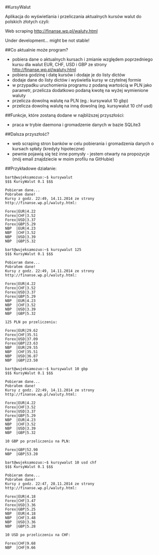 #KursyWalut

Aplikacja do wyświetlania i przeliczania aktualnych kursów walut do polskich złotych czyli:

Web scraping http://finanse.wp.pl/waluty.html

Under development... might be not stable!

##Co aktualnie może program?

- pobiera dane o aktualnych kursach i zmianie względem poprzedniego kursu dla walut EUR, CHF, USD i GBP ze strony http://finanse.wp.pl/waluty.html
- pobiera godzinę i datę kursów i dodaje je do listy dictów
- dodaje dane do listy dictów i wyświetla kursy w czytelnej formie
- w przypadku uruchomienia programu z podaną wartością w PLN jako parametr, przelicza dodatkowo podaną kwotę na wyżej wymienione waluty
- przelicza dowolną walutę na PLN (eg.: kursywalut 10 gbp)
- przelicza dowolną walutę na inną dowolną (eg. kursywalut 10 chf usd)

##Funkcje, które zostaną dodane w najbliższej przyszłości:

- praca w trybie daemona i gromadzenie danych w bazie SQLite3

##Dalsza przyszłość?

- web scraping stron banków w celu pobierania i gromadzenia danych o kursach spłaty (kredyty hipoteczne)
- pewnie pojawią się też inne pomysły - jestem otwarty na propozycje (mój email znajdziecie w moim profilu na GitHubie)

##Przykładowe działanie:

<pre><code>bart@wujeksamozuo:~$ kursywalut
$$$ KursyWalut 0.1 $$$

Pobieram dane...
Pobrałem dane!
Kursy z godz. 22:49, 14.11.2014 ze strony http://finanse.wp.pl/waluty.html:

Forex|EUR|4.22
Forex|CHF|3.52
Forex|USD|3.37
Forex|GBP|5.29
NBP  |EUR|4.23
NBP  |CHF|3.52
NBP  |USD|3.39
NBP  |GBP|5.32

bart@wujeksamozuo:~$ kursywalut 125
$$$ KursyWalut 0.1 $$$

Pobieram dane...
Pobrałem dane!
Kursy z godz. 22:49, 14.11.2014 ze strony http://finanse.wp.pl/waluty.html:

Forex|EUR|4.22
Forex|CHF|3.52
Forex|USD|3.37
Forex|GBP|5.29
NBP  |EUR|4.23
NBP  |CHF|3.52
NBP  |USD|3.39
NBP  |GBP|5.32

125 PLN po przeliczeniu:

Forex|EUR|29.62
Forex|CHF|35.51
Forex|USD|37.09
Forex|GBP|23.63
NBP  |EUR|29.55
NBP  |CHF|35.51
NBP  |USD|36.87
NBP  |GBP|23.50

bart@wujeksamozuo:~$ kursywalut 10 gbp
$$$ KursyWalut 0.1 $$$

Pobieram dane...
Pobrałem dane!
Kursy z godz. 22:49, 14.11.2014 ze strony http://finanse.wp.pl/waluty.html:

Forex|EUR|4.22
Forex|CHF|3.52
Forex|USD|3.37
Forex|GBP|5.29
NBP  |EUR|4.23
NBP  |CHF|3.52
NBP  |USD|3.39
NBP  |GBP|5.32

10 GBP po przeliczeniu na PLN:

Forex|GBP|52.90
NBP  |GBP|53.20

bart@wujeksamozuo:~$ kursywalut 10 usd chf
$$$ KursyWalut 0.1 $$$

Pobieram dane...
Pobrałem dane!
Kursy z godz. 22:47, 28.11.2014 ze strony http://finanse.wp.pl/waluty.html:

Forex|EUR|4.18
Forex|CHF|3.47
Forex|USD|3.36
Forex|GBP|5.25
NBP  |EUR|4.18
NBP  |CHF|3.48
NBP  |USD|3.36
NBP  |GBP|5.28

10 USD po przeliczeniu na CHF:

Forex|CHF|9.68
NBP  |CHF|9.66
</code></pre>
